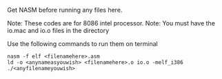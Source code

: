 Get NASM before running any files here.

Note: These codes are for 8086 intel processor.
Note: You must have the io.mac and io.o files in the directory

Use the following commands to run them on terminal  
  
    nasm -f elf <filenamehere>.asm
    ld -o <anynameasyouwish> <filenamehere>.o io.o -melf_i386
    ./<anyfilenameyouwish>
